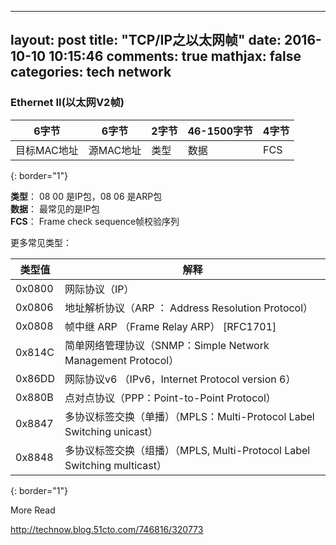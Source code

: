 
---
layout: post
title: "TCP/IP之以太网帧"
date: 2016-10-10 10:15:46
comments: true
mathjax: false
categories: tech network
---

### Ethernet II(以太网V2帧)

<!--more-->

|6字节|6字节|2字节|46-1500字节|4字节|
|----|----|----|----|----|
|目标MAC地址|源MAC地址|类型|数据|FCS| 
{: border="1"}


**类型**：  08 00 是IP包，08 06 是ARP包  
**数据**：  最常见的是IP包  
**FCS**：   Frame check sequence帧校验序列  

更多常见类型：  

|类型值|解释|
|----|----|
|0x0800 | 网际协议（IP）|
|0x0806 | 地址解析协议（ARP ： Address Resolution Protocol）|
|0x0808 | 帧中继 ARP （Frame Relay ARP） [RFC1701]|
|0x814C | 简单网络管理协议（SNMP：Simple Network Management Protocol）|
|0x86DD | 网际协议v6 （IPv6，Internet Protocol version 6）|
|0x880B | 点对点协议（PPP：Point-to-Point Protocol）|
|0x8847 | 多协议标签交换（单播）（MPLS：Multi-Protocol Label Switching unicast）|
|0x8848 | 多协议标签交换（组播）（MPLS, Multi-Protocol Label Switching multicast）|
{: border="1"}

More Read

<http://technow.blog.51cto.com/746816/320773>


